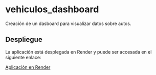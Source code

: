 # vehiculos_dashboard
Creación de un dasboard para visualizar datos sobre autos.

## Despliegue

La aplicación está desplegada en Render y puede ser accesada en el siguiente enlace:

[Aplicación en Render](https://vehiculos-dashboard-service.onrender.com)
